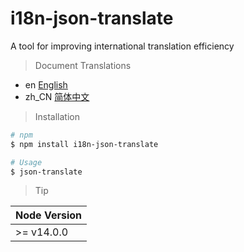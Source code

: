 # i18n-json-translate

A tool for improving international translation efficiency

> Document Translations

- en [English](readme/README.en_us.md)
- zh_CN [简体中文](readme/README.zh_cn.md)

> Installation

```bash
# npm
$ npm install i18n-json-translate

# Usage
$ json-translate
```

> Tip

| Node Version |
| ------------ |
| >= v14.0.0   |
